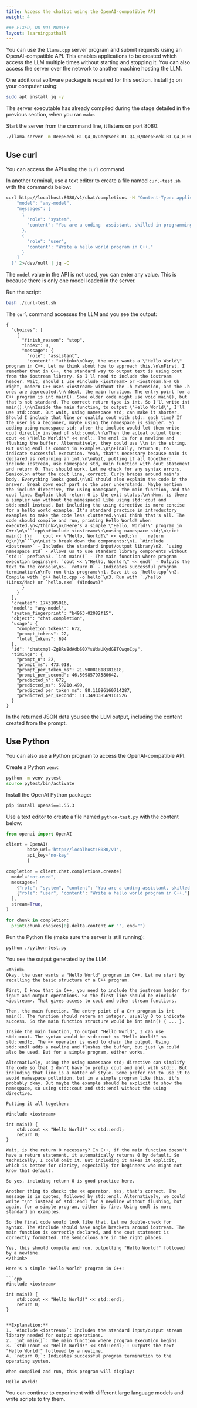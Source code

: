 ```yaml
---
title: Access the chatbot using the OpenAI-compatible API 
weight: 4

### FIXED, DO NOT MODIFY
layout: learningpathall
---
```


You can use the `llama.cpp` server program and submit requests using an OpenAI-compatible API.
This enables applications to be created which access the LLM multiple times without starting and stopping it. You can also access the server over the network to another machine hosting the LLM.

One additional software package is required for this section. Install `jq` on your computer using:

```bash
sudo apt install jq -y
```

The server executable has already compiled during the stage detailed in the previous section, when you ran `make`. 

Start the server from the command line, it listens on port 8080:

```bash
./llama-server -m DeepSeek-R1-Q4_0/DeepSeek-R1-Q4_0/DeepSeek-R1-Q4_0-00001-of-00010.gguf --port 8080
```

## Use curl

You can access the API using the `curl` command. 

In another terminal, use a text editor to create a file named `curl-test.sh` with the commands below: 

```bash
curl http://localhost:8080/v1/chat/completions -H "Content-Type: application/json"   -d '{
    "model": "any-model",
    "messages": [
      {
        "role": "system",
        "content": "You are a coding  assistant, skilled in programming."
      },
      {
        "role": "user",
        "content": "Write a hello world program in C++."
      }
    ]
  }' 2>/dev/null | jq -C
```

The `model` value in the API is not used, you can enter any value. This is because there is only one model loaded in the server. 

Run the script:

```bash
bash ./curl-test.sh
```

The `curl` command accesses the LLM and you see the output:

```output
{
  "choices": [
    {
      "finish_reason": "stop",
      "index": 0,
      "message": {
        "role": "assistant",
        "content": "<think>\nOkay, the user wants a \"Hello World\" program in C++. Let me think about how to approach this.\n\nFirst, I remember that in C++, the standard way to output text is using cout from the iostream library. So I'll need to include the iostream header. Wait, should I use #include <iostream> or <iostream.h>? Oh right, modern C++ uses <iostream> without the .h extension, and the .h ones are deprecated.\n\nNext, the main function. The entry point for a C++ program is int main(). Some older code might use void main(), but that's not standard. The correct return type is int. So I'll write int main().\n\nInside the main function, to output \"Hello World\", I'll use std::cout. But wait, using namespace std; can make it shorter. Should I include that line or qualify cout with std:: each time? If the user is a beginner, maybe using the namespace is simpler. So adding using namespace std; after the include would let them write cout directly instead of std::cout.\n\nThen the actual output line: cout << \"Hello World!\" << endl;. The endl is for a newline and flushing the buffer. Alternatively, they could use \\n in the string. But using endl is common in examples.\n\nFinally, return 0; to indicate successful execution. Yeah, that's necessary because main is declared as returning an int.\n\nWait, putting it all together: include iostream, use namespace std, main function with cout statement and return 0. That should work. Let me check for any syntax errors. Semicolon after the cout line, correct. Curly braces around main's body. Everything looks good.\n\nI should also explain the code in the answer. Break down each part so the user understands. Maybe mention the include directive, the using namespace, the main function, and the cout line. Explain that return 0 is the exit status.\n\nHmm, is there a simpler way without the namespace? Like using std::cout and std::endl instead. But including the using directive is more concise for a hello world example. It's standard practice in introductory examples to make the code less cluttered.\n\nI think that's all. The code should compile and run, printing Hello World! when executed.\n</think>\n\nHere's a simple \"Hello, World!\" program in C++:\n\n```cpp\n#include <iostream>\n\nusing namespace std;\n\nint main() {\n    cout << \"Hello, World!\" << endl;\n    return 0;\n}\n```\n\nLet's break down the components:\n1. `#include <iostream>` - Includes the standard input/output library\n2. `using namespace std` - Allows us to use standard library components without `std::` prefix\n3. `int main()` - The main function where program execution begins\n4. `cout << \"Hello, World!\" << endl` - Outputs the text to the console\n5. `return 0` - Indicates successful program termination\n\nTo run this program:\n1. Save it as `hello.cpp`\n2. Compile with `g++ hello.cpp -o hello`\n3. Run with `./hello` (Linux/Mac) or `hello.exe` (Windows)"
      }
    }
  ],
  "created": 1743105016,
  "model": "any-model",
  "system_fingerprint": "b4963-02082f15",
  "object": "chat.completion",
  "usage": {
    "completion_tokens": 672,
    "prompt_tokens": 22,
    "total_tokens": 694
  },
  "id": "chatcmpl-ZgBRsBdAdbS0XYsWdaUKydGBTCwqoCpy",
  "timings": {
    "prompt_n": 22,
    "prompt_ms": 473.018,
    "prompt_per_token_ms": 21.50081818181818,
    "prompt_per_second": 46.50985797580642,
    "predicted_n": 672,
    "predicted_ms": 59210.499,
    "predicted_per_token_ms": 88.11086160714287,
    "predicted_per_second": 11.349338569161526
  }
}
```

In the returned JSON data you see the LLM output, including the content created from the prompt. 

## Use Python

You can also use a Python program to access the OpenAI-compatible API.

Create a Python `venv`:

```bash
python -m venv pytest
source pytest/bin/activate
```

Install the OpenAI Python package:
```bash
pip install openai==1.55.3
```

Use a text editor to create a file named `python-test.py` with the content below: 

```python
from openai import OpenAI

client = OpenAI(
        base_url='http://localhost:8080/v1',
        api_key='no-key'
        )

completion = client.chat.completions.create(
  model="not-used",
  messages=[
    {"role": "system", "content": "You are a coding assistant, skilled in programming.."},
    {"role": "user", "content": "Write a hello world program in C++."}
  ],
  stream=True,
)

for chunk in completion:
  print(chunk.choices[0].delta.content or "", end="")
```

Run the Python file (make sure the server is still running):

```bash
python ./python-test.py
```

You see the output generated by the LLM:

```output
<think>
Okay, the user wants a "Hello World" program in C++. Let me start by recalling the basic structure of a C++ program.

First, I know that in C++, you need to include the iostream header for input and output operations. So the first line should be #include <iostream>. That gives access to cout and other stream functions.

Then, the main function. The entry point of a C++ program is int main(). The function should return an integer, usually 0 to indicate success. So the main function structure would be int main() { ... }.

Inside the main function, to output "Hello World", I can use std::cout. The syntax would be std::cout << "Hello World!" << std::endl;. The << operator is used to chain the output. Using std::endl adds a newline and flushes the buffer, but just \n could also be used. But for a simple program, either works.

Alternatively, using the using namespace std; directive can simplify the code so that I don't have to prefix cout and endl with std::. But including that line is a matter of style. Some prefer not to use it to avoid namespace pollution, but in a simple program like this, it's probably okay. But maybe the example should be explicit to show the namespace, so using std::cout and std::endl without the using directive.

Putting it all together:

#include <iostream>

int main() {
    std::cout << "Hello World!" << std::endl;
    return 0;
}

Wait, is the return 0 necessary? In C++, if the main function doesn't have a return statement, it automatically returns 0 by default. So technically, I could omit it. But including it makes it explicit, which is better for clarity, especially for beginners who might not know that default.

So yes, including return 0 is good practice here.

Another thing to check: the << operator. Yes, that's correct. The message is in quotes, followed by std::endl. Alternatively, we could write "\n" instead of std::endl for a newline without flushing, but again, for a simple program, either is fine. Using endl is more standard in examples.

So the final code would look like that. Let me double-check for syntax. The #include should have angle brackets around iostream. The main function is correctly declared, and the cout statement is correctly formatted. The semicolons are in the right places.

Yes, this should compile and run, outputting "Hello World!" followed by a newline.
</think>

Here's a simple "Hello World" program in C++:

```cpp
#include <iostream>

int main() {
    std::cout << "Hello World!" << std::endl;
    return 0;
}


**Explanation:**
1. `#include <iostream>`: Includes the standard input/output stream library needed for output operations.
2. `int main()`: The main function where program execution begins.
3. `std::cout << "Hello World!" << std::endl;`: Outputs the text "Hello World!" followed by a newline.
4. `return 0;`: Indicates successful program termination to the operating system.

When compiled and run, this program will display:

Hello World!
```
You can continue to experiment with different large language models and write scripts to try them.
